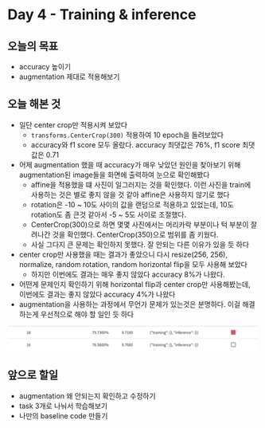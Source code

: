 # Day 4 - Training & inference

## 오늘의 목표

* accuracy 높이기
* augmentation 제대로 적용해보기

## 오늘 해본 것

* 일단 center crop만 적용시켜 보았다
  * ```transforms.CenterCrop(300)``` 적용하여 10 epoch을 돌려보았다
  * accuracy와 f1 score 모두 올랐다. accuracy 최댓값은 76%, f1 score 최댓값은 0.71
* 어제 augmentation 했을 때 accuracy가 매우 낮았던 원인을 찾아보기 위해 augmentation된 image들을 화면에 출력하여 눈으로 확인해봤다
  * affine을 적용했을 떄 사진이 일그러지는 것을 확인했다. 이런 사진을 train에 사용하는 것은 별로 좋지 않을 것 같아 affine은 사용하지 않기로 했다
  * rotation은 -10 ~ 10도 사이의 값을 랜덤으로 적용하고 있었는데, 10도 rotation도 좀 큰것 같아서 -5 ~ 5도 사이로 조절했다.
  * CenterCrop(300)으로 하면 몇몇 사진에서는 머리카락 부분이나 턱 부분이 잘려나간 것을 확인했다. CenterCrop(350)으로 범위를 좀 키웠다.
  * 사실 그다지 큰 문제는 확인하지 못했다. 잘 안되는 다른 이유가 있을 듯 하다
* center crop만 사용했을 때는 결과가 좋았으니 다시 resize(256, 256), normalize, random rotation, random horizontal flip을 모두 사용해 보았다
  * 하지만 이번에도 결과는 매우 좋지 않았다 accuracy 8%가 나왔다.
* 어떤게 문제인지 확인하기 위해 horizontal flip과 center crop만 사용해봤는데, 이번에도 결과는 좋지 않았다 accuracy 4%가 나왔다
* augmentation을 사용하는 과정에서 무언가 문제가 있는것은 분명하다. 이걸 해결하는게 우선적으로 해야 할 일인 듯 하다

![accuracy](./img/day4/accuracy.png)

## 앞으로 할일

* augmentation 왜 안되는지 확인하고 수정하기
* task 3개로 나눠서 학습해보기
* 나만의 baseline code 만들기
